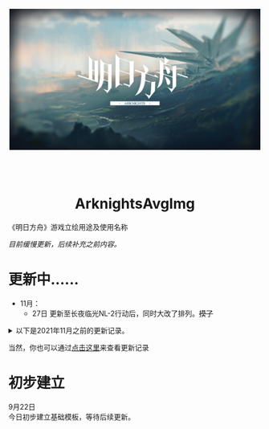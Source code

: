 <p align="center"><img width="500" src="https://raw.githubusercontent.com/555me/ArknightsAvgImg/main/assets/akavgImg_title.png" alt="明日方舟立绘用途一览logo"></p>
<br/>
<br/>
<h1 align="center">ArknightsAvgImg</h1>

《明日方舟》游戏立绘用途及使用名称<br/>

<i>目前缓慢更新，后续补充之前内容。</i>
<br/>
# 更新中......
  - 11月：
      - 27日  更新至长夜临光NL-2行动后，同时大改了排列。<s>摸了</s>
<details>
  <summary>以下是2021年11月之前的更新记录。</summary>
  
  - 10月：
      - 1日   更新至9-5 行动后<br/>
	  - 2日   更新至9-7 行动后<br/>
	  - 3日   更新至9-8，添加人物立绘文件<br/>
	  - 4日   更新至9-12 行动前，修改了部分立绘名称<br/>
	  - 16日  更新完毕act9mini（红松林活动），修改部分立绘名称，新增10月15日的新立绘<br/>
	  - 22日  更新至9-14 行动前，将未录入的图片暂时移除<br/>
	  - 24日  更新至9-19 行动后<br/>
	  - 25日  第九章，堂堂写完！同时调整了总排序，现在真的按照文件名排序了！<br/>
	  - 29日  写完能天使干员密录了，之前的活动、主线都会写。<br/>

  - 9月:
      - 25日  更新至9-4 行动前（好像还没看完）
	  - 30日  更新完了9-4 行动前（好像搞错了）
</details>

当然，你也可以通过[点击这里](https://github.com/555me/ArknightsAvgImg/commits/main/)来查看更新记录

# 初步建立

9月22日<br/>
今日初步建立基础模板，等待后续更新。
